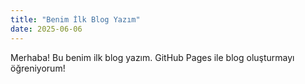 ```yaml
---
title: "Benim İlk Blog Yazım"
date: 2025-06-06
---
```


Merhaba! Bu benim ilk blog yazım. GitHub Pages ile blog oluşturmayı öğreniyorum!
